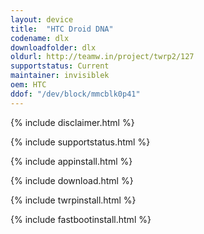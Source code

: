 ```yaml
---
layout: device
title:  "HTC Droid DNA"
codename: dlx
downloadfolder: dlx
oldurl: http://teamw.in/project/twrp2/127
supportstatus: Current
maintainer: invisiblek
oem: HTC
ddof: "/dev/block/mmcblk0p41"
---
```


{% include disclaimer.html %}

{% include supportstatus.html %}

{% include appinstall.html %}

{% include download.html %}

{% include twrpinstall.html %}

{% include fastbootinstall.html %}
